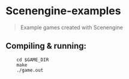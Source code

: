 # Scenengine-examples
> Example games created with Scenengine

## Compiling & running:

        cd $GAME_DIR
        make
        ./game.out

